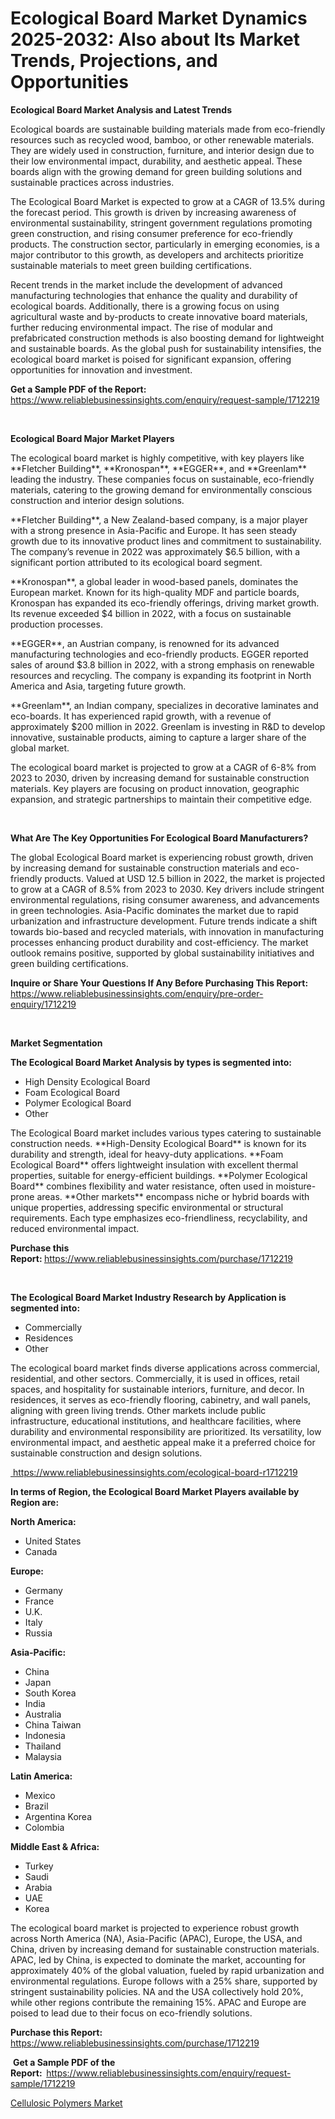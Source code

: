 <p><h1>Ecological Board Market Dynamics 2025-2032: Also about Its Market Trends, Projections, and Opportunities</h1></p><p><strong>Ecological Board Market Analysis and Latest Trends</strong></p>
<p><p>Ecological boards are sustainable building materials made from eco-friendly resources such as recycled wood, bamboo, or other renewable materials. They are widely used in construction, furniture, and interior design due to their low environmental impact, durability, and aesthetic appeal. These boards align with the growing demand for green building solutions and sustainable practices across industries.</p><p>The Ecological Board Market is expected to grow at a CAGR of 13.5% during the forecast period. This growth is driven by increasing awareness of environmental sustainability, stringent government regulations promoting green construction, and rising consumer preference for eco-friendly products. The construction sector, particularly in emerging economies, is a major contributor to this growth, as developers and architects prioritize sustainable materials to meet green building certifications.</p><p>Recent trends in the market include the development of advanced manufacturing technologies that enhance the quality and durability of ecological boards. Additionally, there is a growing focus on using agricultural waste and by-products to create innovative board materials, further reducing environmental impact. The rise of modular and prefabricated construction methods is also boosting demand for lightweight and sustainable boards. As the global push for sustainability intensifies, the ecological board market is poised for significant expansion, offering opportunities for innovation and investment.</p></p>
<p><strong>Get a Sample PDF of the Report:&nbsp;</strong> <a href="https://www.reliablebusinessinsights.com/enquiry/request-sample/1712219?utm_campaign=101&utm_medium=2&utm_source=Github&utm_content=ia&utm_term=25012025&utm_id=ecological-board">https://www.reliablebusinessinsights.com/enquiry/request-sample/1712219</a></p>
<p>&nbsp;</p>
<p><strong>Ecological Board Major Market Players</strong></p>
<p><p>The ecological board market is highly competitive, with key players like **Fletcher Building**, **Kronospan**, **EGGER**, and **Greenlam** leading the industry. These companies focus on sustainable, eco-friendly materials, catering to the growing demand for environmentally conscious construction and interior design solutions.</p><p>**Fletcher Building**, a New Zealand-based company, is a major player with a strong presence in Asia-Pacific and Europe. It has seen steady growth due to its innovative product lines and commitment to sustainability. The company’s revenue in 2022 was approximately $6.5 billion, with a significant portion attributed to its ecological board segment.</p><p>**Kronospan**, a global leader in wood-based panels, dominates the European market. Known for its high-quality MDF and particle boards, Kronospan has expanded its eco-friendly offerings, driving market growth. Its revenue exceeded $4 billion in 2022, with a focus on sustainable production processes.</p><p>**EGGER**, an Austrian company, is renowned for its advanced manufacturing technologies and eco-friendly products. EGGER reported sales of around $3.8 billion in 2022, with a strong emphasis on renewable resources and recycling. The company is expanding its footprint in North America and Asia, targeting future growth.</p><p>**Greenlam**, an Indian company, specializes in decorative laminates and eco-boards. It has experienced rapid growth, with a revenue of approximately $200 million in 2022. Greenlam is investing in R&D to develop innovative, sustainable products, aiming to capture a larger share of the global market.</p><p>The ecological board market is projected to grow at a CAGR of 6-8% from 2023 to 2030, driven by increasing demand for sustainable construction materials. Key players are focusing on product innovation, geographic expansion, and strategic partnerships to maintain their competitive edge.</p></p>
<p>&nbsp;</p>
<p><strong>What Are The Key Opportunities For Ecological Board Manufacturers?</strong></p>
<p><p>The global Ecological Board market is experiencing robust growth, driven by increasing demand for sustainable construction materials and eco-friendly products. Valued at USD 12.5 billion in 2022, the market is projected to grow at a CAGR of 8.5% from 2023 to 2030. Key drivers include stringent environmental regulations, rising consumer awareness, and advancements in green technologies. Asia-Pacific dominates the market due to rapid urbanization and infrastructure development. Future trends indicate a shift towards bio-based and recycled materials, with innovation in manufacturing processes enhancing product durability and cost-efficiency. The market outlook remains positive, supported by global sustainability initiatives and green building certifications.</p></p>
<p><strong>Inquire or Share Your Questions If Any Before Purchasing This Report:</strong> <a href="https://www.reliablebusinessinsights.com/enquiry/pre-order-enquiry/1712219?utm_campaign=101&utm_medium=2&utm_source=Github&utm_content=ia&utm_term=25012025&utm_id=ecological-board">https://www.reliablebusinessinsights.com/enquiry/pre-order-enquiry/1712219</a></p>
<p>&nbsp;</p>
<p><strong>Market Segmentation</strong></p>
<p><strong>The Ecological Board Market Analysis by types is segmented into:</strong></p>
<p><ul><li>High Density Ecological Board</li><li>Foam Ecological Board</li><li>Polymer Ecological Board</li><li>Other</li></ul></p>
<p><p>The Ecological Board market includes various types catering to sustainable construction needs. **High-Density Ecological Board** is known for its durability and strength, ideal for heavy-duty applications. **Foam Ecological Board** offers lightweight insulation with excellent thermal properties, suitable for energy-efficient buildings. **Polymer Ecological Board** combines flexibility and water resistance, often used in moisture-prone areas. **Other markets** encompass niche or hybrid boards with unique properties, addressing specific environmental or structural requirements. Each type emphasizes eco-friendliness, recyclability, and reduced environmental impact.</p></p>
<p><strong>Purchase this Report:&nbsp;</strong><a href="https://www.reliablebusinessinsights.com/purchase/1712219?utm_campaign=101&utm_medium=2&utm_source=Github&utm_content=ia&utm_term=25012025&utm_id=ecological-board">https://www.reliablebusinessinsights.com/purchase/1712219</a></p>
<p>&nbsp;</p>
<p><strong>The Ecological Board Market Industry Research by Application is segmented into:</strong></p>
<p><ul><li>Commercially</li><li>Residences</li><li>Other</li></ul></p>
<p><p>The ecological board market finds diverse applications across commercial, residential, and other sectors. Commercially, it is used in offices, retail spaces, and hospitality for sustainable interiors, furniture, and decor. In residences, it serves as eco-friendly flooring, cabinetry, and wall panels, aligning with green living trends. Other markets include public infrastructure, educational institutions, and healthcare facilities, where durability and environmental responsibility are prioritized. Its versatility, low environmental impact, and aesthetic appeal make it a preferred choice for sustainable construction and design solutions.</p></p>
<p><a href="https://www.reliablebusinessinsights.com/ecological-board-r1712219?utm_campaign=101&utm_medium=2&utm_source=Github&utm_content=ia&utm_term=25012025&utm_id=ecological-board">&nbsp;https://www.reliablebusinessinsights.com/ecological-board-r1712219</a></p>
<p><strong>In terms of Region, the Ecological Board Market Players available by Region are:</strong></p>
<p>
    <p> <strong> North America: </strong>
        <ul>
            <li>United States</li>
            <li>Canada</li>
        </ul>
        </p> 
    <p> <strong> Europe: </strong>
        <ul>
            <li>Germany</li>
            <li>France</li>
            <li>U.K.</li>
            <li>Italy</li>
            <li>Russia</li>
        </ul>
        </p> 
    <p> <strong> Asia-Pacific: </strong>
        <ul>
            <li>China</li>
            <li>Japan</li>
            <li>South Korea</li>
            <li>India</li>
            <li>Australia</li>
            <li>China Taiwan</li>
            <li>Indonesia</li>
            <li>Thailand</li>
            <li>Malaysia</li>
        </ul>
        </p> 
    <p> <strong> Latin America: </strong>
        <ul>
            <li>Mexico</li>
            <li>Brazil</li>
            <li>Argentina Korea</li>
            <li>Colombia</li>
        </ul>
        </p> 
    <p> <strong> Middle East & Africa: </strong>
        <ul>
            <li>Turkey</li>
            <li>Saudi</li>
            <li>Arabia</li>
            <li>UAE</li>
            <li>Korea</li>
        </ul>
    </p>
    </p>
<p><p>The ecological board market is projected to experience robust growth across North America (NA), Asia-Pacific (APAC), Europe, the USA, and China, driven by increasing demand for sustainable construction materials. APAC, led by China, is expected to dominate the market, accounting for approximately 40% of the global valuation, fueled by rapid urbanization and environmental regulations. Europe follows with a 25% share, supported by stringent sustainability policies. NA and the USA collectively hold 20%, while other regions contribute the remaining 15%. APAC and Europe are poised to lead due to their focus on eco-friendly solutions.</p></p>
<p><strong>Purchase this Report: </strong><a href="https://www.reliablebusinessinsights.com/purchase/1712219?utm_campaign=101&utm_medium=2&utm_source=Github&utm_content=ia&utm_term=25012025&utm_id=ecological-board">https://www.reliablebusinessinsights.com/purchase/1712219</a></p>
<p>&nbsp;<strong>Get a Sample PDF of the Report:&nbsp;&nbsp;</strong><a href="https://www.reliablebusinessinsights.com/enquiry/request-sample/1712219?utm_campaign=101&utm_medium=2&utm_source=Github&utm_content=ia&utm_term=25012025&utm_id=ecological-board">https://www.reliablebusinessinsights.com/enquiry/request-sample/1712219</a></p>
<p><strong></strong></p>
<p><p><a href="https://github.com/sadimsamid/Market-Research-Report-List-1/blob/main/cellulosic-polymers-market.md?utm_campaign=101&utm_medium=2&utm_source=Github&utm_content=ia&utm_term=25012025&utm_id=ecological-board">Cellulosic Polymers Market</a></p></p>